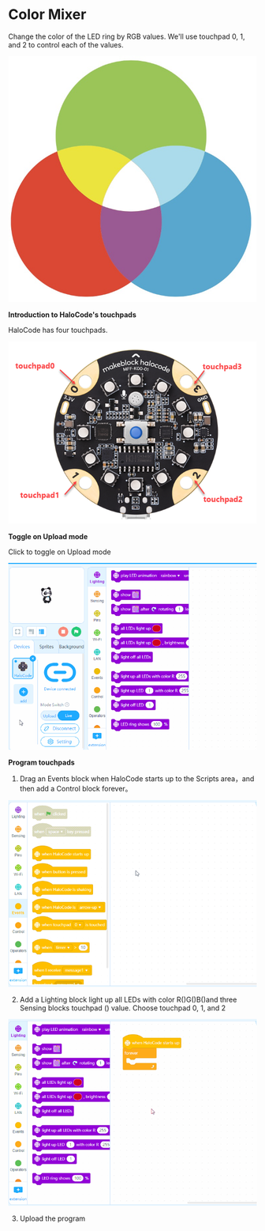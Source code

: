 # Color Mixer

Change the color of the LED ring by RGB values. We'll use touchpad 0, 1, and 2 to control each of the values.

![](../../../../.gitbook/assets/0%20%2824%29.png)

**Introduction to HaloCode's touchpads**

HaloCode has four touchpads.

![](../../../../.gitbook/assets/1%20%2811%29.png)

**Toggle on Upload mode**

Click to toggle on Upload mode

![](../../../../.gitbook/assets/2%20%287%29.gif)

**Program touchpads**

1. Drag an Events block when HaloCode starts up to the Scripts area，and then add a Control block forever。

![](../../../../.gitbook/assets/3%20%286%29.gif)

2. Add a Lighting block light up all LEDs with color R\(\)G\(\)B\(\)and three Sensing blocks touchpad \(\) value. Choose touchpad 0, 1, and 2

![](../../../../.gitbook/assets/4%20%2812%29.gif)

3. Upload the program

